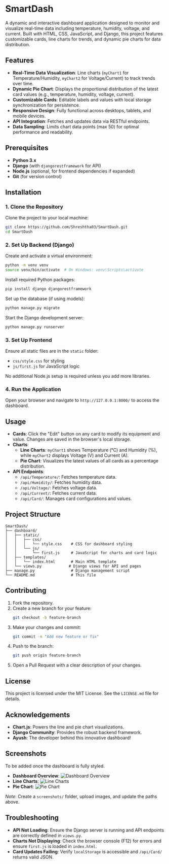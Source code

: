 # SmartDash

A dynamic and interactive dashboard application designed to monitor and visualize real-time data including temperature, humidity, voltage, and current. Built with HTML, CSS, JavaScript, and Django, this project features customizable cards, line charts for trends, and dynamic pie charts for data distribution.

## Features
- **Real-Time Data Visualization**: Line charts (`myChart1` for Temperature/Humidity, `myChart2` for Voltage/Current) to track trends over time.
- **Dynamic Pie Chart**: Displays the proportional distribution of the latest card values (e.g., temperature, humidity, voltage, current).
- **Customizable Cards**: Editable labels and values with local storage synchronization for persistence.
- **Responsive Design**: Fully functional across desktops, tablets, and mobile devices.
- **API Integration**: Fetches and updates data via RESTful endpoints.
- **Data Sampling**: Limits chart data points (max 50) for optimal performance and readability.

## Prerequisites
- **Python 3.x**
- **Django** (with `djangorestframework` for API)
- **Node.js** (optional, for frontend dependencies if expanded)
- **Git** (for version control)

## Installation

### 1. Clone the Repository
Clone the project to your local machine:

```bash
git clone https://github.com/Shreshtha03/SmartDash.git
cd SmartDash
```

### 2. Set Up Backend (Django)
Create and activate a virtual environment:

```bash
python -m venv venv
source venv/bin/activate  # On Windows: venv\Scripts\activate
```

Install required Python packages:

```bash
pip install django djangorestframework
```

Set up the database (if using models):

```bash
python manage.py migrate
```

Start the Django development server:

```bash
python manage.py runserver
```

### 3. Set Up Frontend
Ensure all static files are in the `static` folder:
- `css/style.css` for styling
- `js/first.js` for JavaScript logic

No additional Node.js setup is required unless you add more libraries.

### 4. Run the Application
Open your browser and navigate to `http://127.0.0.1:8000/` to access the dashboard.

## Usage
- **Cards**: Click the "Edit" button on any card to modify its equipment and value. Changes are saved in the browser's local storage.
- **Charts**:
  - **Line Charts**: `myChart1` shows Temperature (°C) and Humidity (%), while `myChart2` displays Voltage (V) and Current (A).
  - **Pie Chart**: Visualizes the latest values of all cards as a percentage distribution.
- **API Endpoints**:
  - `/api/Temperature/`: Fetches temperature data.
  - `/api/Humidity/`: Fetches humidity data.
  - `/api/Voltage/`: Fetches voltage data.
  - `/api/Current/`: Fetches current data.
  - `/api/Card/`: Manages card configurations and values.

## Project Structure
```
SmartDash/
├── dashboard/
│   ├── static/
│   │   ├── css/
│   │   │   └── style.css    # CSS for dashboard styling
│   │   └── js/
│   │       └── first.js     # JavaScript for charts and card logic
│   ├── templates/
│   │   └── index.html       # Main HTML template
│   └── views.py            # Django views for API and pages
├── manage.py                # Django management script
└── README.md                # This file
```

## Contributing
1. Fork the repository.
2. Create a new branch for your feature:
   ```bash
   git checkout -b feature-branch
   ```
3. Make your changes and commit:
   ```bash
   git commit -m "Add new feature or fix"
   ```
4. Push to the branch:
   ```bash
   git push origin feature-branch
   ```
5. Open a Pull Request with a clear description of your changes.

## License
This project is licensed under the MIT License. See the `LICENSE.md` file for details.

## Acknowledgements
- **Chart.js**: Powers the line and pie chart visualizations.
- **Django Community**: Provides the robust backend framework.
- **Ayush**: The developer behind this innovative dashboard!

## Screenshots
To be added once the dashboard is fully styled.
- **Dashboard Overview**: <img src="screenshots/dashboard.png" alt="Dashboard Overview">
- **Line Charts**: <img src="screenshots/linecharts.png" alt="Line Charts">
- **Pie Chart**: <img src="screenshots/piechart.png" alt="Pie Chart">

*Note*: Create a `screenshots/` folder, upload images, and update the paths above.

## Troubleshooting
- **API Not Loading**: Ensure the Django server is running and API endpoints are correctly defined in `views.py`.
- **Charts Not Displaying**: Check the browser console (F12) for errors and ensure `first.js` is loaded in `index.html`.
- **Card Updates Failing**: Verify `localStorage` is accessible and `/api/Card/` returns valid JSON.